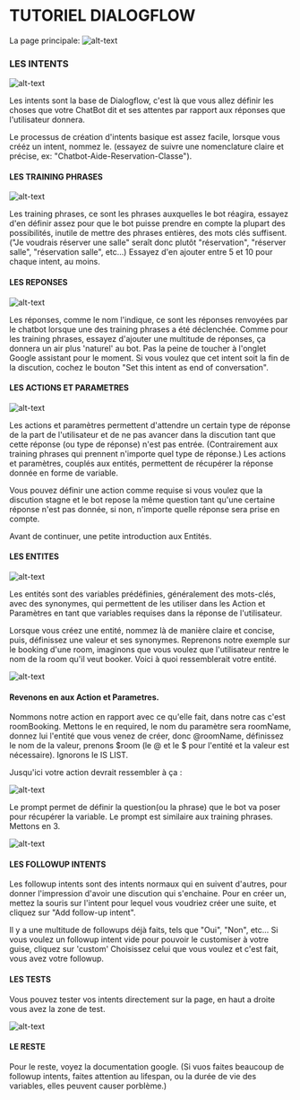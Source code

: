 # TUTORIEL DIALOGFLOW

La page principale:
![alt-text](./img/main.png "Main page")



### LES INTENTS

![alt-text](./img/intents.png "Intents")

Les intents sont la base de Dialogflow, c'est là que vous allez définir les choses que votre ChatBot dit et ses attentes par rapport aux réponses que l'utilisateur donnera.

Le processus de création d'intents basique est assez facile, lorsque vous crééz un intent, nommez le. (essayez de suivre une nomenclature claire et précise, ex: "Chatbot-Aide-Reservation-Classe").

#### LES TRAINING PHRASES

![alt-text](./img/training.png "Training")

Les training phrases, ce sont les phrases auxquelles le bot réagira, essayez d'en définir assez pour que le bot puisse prendre en compte la plupart des possibilités, inutile de mettre des phrases entières, des mots clés suffisent.
("Je voudrais réserver une salle" seraît donc plutôt "réservation", "réserver salle", "réservation salle", etc...)
Essayez d'en ajouter entre 5 et 10 pour chaque intent, au moins.

#### LES REPONSES

![alt-text](./img/responses.png "Responses")

Les réponses, comme le nom l'indique, ce sont les réponses renvoyées par le chatbot lorsque une des training phrases a été déclenchée. Comme pour les training phrases, essayez d'ajouter une multitude de réponses, ça donnera un air plus 'naturel' au bot.
Pas la peine de toucher à l'onglet Google assistant pour le moment.
Si vous voulez que cet intent soit la fin de la discution, cochez le bouton "Set this intent as end of conversation".

#### LES ACTIONS ET PARAMETRES

![alt-text](./img/actions.png "Actions and params")

Les actions et paramètres permettent d'attendre un certain type de réponse de la part de l'utilisateur et de ne pas avancer dans la discution tant que cette réponse (ou type de réponse) n'est pas entrée. (Contrairement aux training phrases qui prennent n'importe quel type de réponse.)
Les actions et paramètres, couplés aux entités, permettent de récupérer la réponse donnée en forme de variable.

Vous pouvez définir une action comme requise si vous voulez que la discution stagne et le bot repose la même question tant qu'une certaine réponse n'est pas donnée, si non, n'importe quelle réponse sera prise en compte.

Avant de continuer, une petite introduction aux Entités.

#### LES ENTITES

![alt-text](./img/entite.png "Entities")

Les entités sont des variables prédéfinies, généralement des mots-clés, avec des synonymes, qui permettent de les utiliser dans les Action et Paramètres en tant que variables requises dans la réponse de l'utilisateur.

Lorsque vous créez une entité, nommez là de manière claire et concise, puis, définissez une valeur et ses synonymes. Reprenons notre exemple sur le booking d'une room, imaginons que vous voulez que l'utilisateur rentre le nom de la room qu'il veut booker. Voici à quoi ressemblerait votre entité.

![alt-text](./img/room.png "Book a room example")

#### Revenons en aux Action et Parametres.

Nommons notre action en rapport avec ce qu'elle fait, dans notre cas c'est roomBooking.
Mettons le en required, le nom du paramètre sera roomName, donnez lui l'entité que vous venez de créer, donc @roomName, définissez le nom de la valeur, prenons $room (le @ et le $ pour l'entité et la valeur est nécessaire). Ignorons le IS LIST.

Jusqu'ici votre action devrait ressembler à ça :

![alt-text](./img/actionRoom.png "Action 1")

Le prompt permet de définir la question(ou la phrase) que le bot va poser pour récupérer la variable.
Le prompt est similaire aux training phrases. Mettons en 3.

![alt-text](./img/actionRoom2.png "Action 2")

#### LES FOLLOWUP INTENTS

Les followup intents sont des intents normaux qui en suivent d'autres, pour donner l'impression d'avoir une discution qui s'enchaine. Pour en créer un, mettez la souris sur l'intent pour lequel vous voudriez créer une suite, et cliquez sur "Add follow-up intent".

Il y a une multitude de followups déjà faits, tels que "Oui", "Non", etc...
Si vous voulez un followup intent vide pour pouvoir le customiser à votre guise, cliquez sur 'custom'
Choisissez celui que vous voulez et c'est fait, vous avez votre followup.

#### LES TESTS

Vous pouvez tester vos intents directement sur la page, en haut a droite vous avez la zone de test.

![alt-text](./img/test.png "Testing intents")

#### LE RESTE

Pour le reste, voyez la documentation google. (Si vuos faites beaucoup de followup intents, faites attention au lifespan, ou la durée de vie des variables, elles peuvent causer porblème.)
